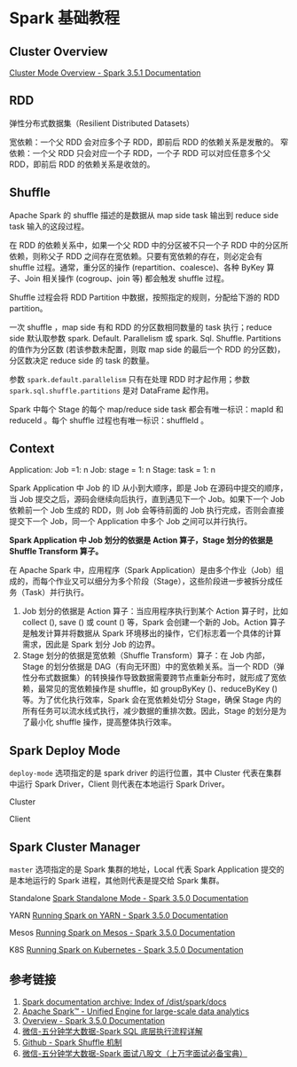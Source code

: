 # Spark 基础教程

## Cluster Overview

[Cluster Mode Overview - Spark 3.5.1 Documentation](https://spark.apache.org/docs/latest/cluster-overview.html)

## RDD

弹性分布式数据集（Resilient Distributed Datasets）

宽依赖：一个父 RDD 会对应多个子 RDD，即前后 RDD 的依赖关系是发散的。
窄依赖：一个父 RDD 只会对应一个子 RDD，一个子 RDD 可以对应任意多个父 RDD，即前后 RDD 的依赖关系是收敛的。

## Shuffle

Apache Spark 的 shuffle 描述的是数据从 map side task 输出到 reduce side task 输入的这段过程。

在 RDD 的依赖关系中，如果一个父 RDD 中的分区被不只一个子 RDD 中的分区所依赖，则称父子 RDD 之间存在宽依赖。只要有宽依赖的存在，则必定会有 shuffle 过程。通常，重分区的操作 (repartition、coalesce)、各种 ByKey 算子、Join 相关操作 (cogroup、join 等) 都会触发 shuffle 过程。

Shuffle 过程会将 RDD Partition 中数据，按照指定的规则，分配给下游的 RDD partition。

一次 shuffle ，map side 有和 RDD 的分区数相同数量的 task 执行；reduce side 默认取参数 spark. Default. Parallelism 或 spark. Sql. Shuffle. Partitions 的值作为分区数 (若该参数未配置，则取 map side 的最后一个 RDD 的分区数)，分区数决定 reduce side 的 task 的数量。

参数 `spark.default.parallelism` 只有在处理 RDD 时才起作用；参数 `spark.sql.shuffle.partitions` 是对 DataFrame 起作用。

Spark 中每个 Stage 的每个 map/reduce side task 都会有唯一标识：mapId 和 reduceId 。每个 shuffle 过程也有唯一标识：shuffleId 。

## Context

Application: Job =1: n
Job: stage = 1: n
Stage: task = 1: n

Spark Application 中 Job 的 ID 从小到大顺序，即是 Job 在源码中提交的顺序，当 Job 提交之后，源码会继续向后执行，直到遇见下一个 Job。如果下一个 Job 依赖前一个 Job 生成的 RDD，则 Job 会等待前面的 Job 执行完成，否则会直接提交下一个 Job，同一个 Application 中多个 Job 之间可以并行执行。

**Spark Application 中 Job 划分的依据是 Action 算子，Stage 划分的依据是 Shuffle Transform 算子。**

在 Apache Spark 中，应用程序（Spark Application）是由多个作业（Job）组成的，而每个作业又可以细分为多个阶段（Stage），这些阶段进一步被拆分成任务（Task）并行执行。

1. Job 划分的依据是 Action 算子：当应用程序执行到某个 Action 算子时，比如 collect (), save () 或 count () 等，Spark 会创建一个新的 Job。Action 算子是触发计算并将数据从 Spark 环境移出的操作，它们标志着一个具体的计算需求，因此是 Spark 划分 Job 的边界。
2. Stage 划分的依据是宽依赖（Shuffle Transform）算子：在 Job 内部，Stage 的划分依据是 DAG（有向无环图）中的宽依赖关系。当一个 RDD（弹性分布式数据集）的转换操作导致数据需要跨节点重新分布时，就形成了宽依赖，最常见的宽依赖操作是 shuffle，如 groupByKey ()、reduceByKey () 等。为了优化执行效率，Spark 会在宽依赖处切分 Stage，确保 Stage 内的所有任务可以流水线式执行，减少数据的重排次数。因此，Stage 的划分是为了最小化 shuffle 操作，提高整体执行效率。

## Spark Deploy Mode

`deploy-mode` 选项指定的是 spark driver 的运行位置，其中 Cluster 代表在集群中运行 Spark Driver，Client 则代表在本地运行 Spark Driver。

Cluster

Client

## Spark Cluster Manager

`master` 选项指定的是 Spark 集群的地址，Local 代表 Spark Application 提交的是本地运行的 Spark 进程，其他则代表是提交给 Spark 集群。

Standalone
[Spark Standalone Mode - Spark 3.5.0 Documentation](https://spark.apache.org/docs/latest/spark-standalone.html)

YARN
[Running Spark on YARN - Spark 3.5.0 Documentation](https://spark.apache.org/docs/latest/running-on-yarn.html)

Mesos
[Running Spark on Mesos - Spark 3.5.0 Documentation](https://spark.apache.org/docs/latest/running-on-mesos.html)

K8S
[Running Spark on Kubernetes - Spark 3.5.0 Documentation](https://spark.apache.org/docs/latest/running-on-kubernetes.html)

## 参考链接

1. [Spark documentation archive: Index of /dist/spark/docs](https://archive.apache.org/dist/spark/docs/)
2. [Apache Spark™ - Unified Engine for large-scale data analytics](https://spark.apache.org)
3. [Overview - Spark 3.5.0 Documentation](https://spark.apache.org/docs/latest/)
4. [微信-五分钟学大数据-Spark SQL 底层执行流程详解](https://mp.weixin.qq.com/s/CWdBLhgUrLxlsavTFhA0rA)
5. [Github - Spark Shuffle 机制](https://paxinla.github.io/posts/2021/02/spark-shuffle-ji-zhi.html)
6. [微信-五分钟学大数据-Spark 面试八股文（上万字面试必备宝典）](https://mp.weixin.qq.com/s/Lx3kWDs_XjhuyibX8dhFMQ)